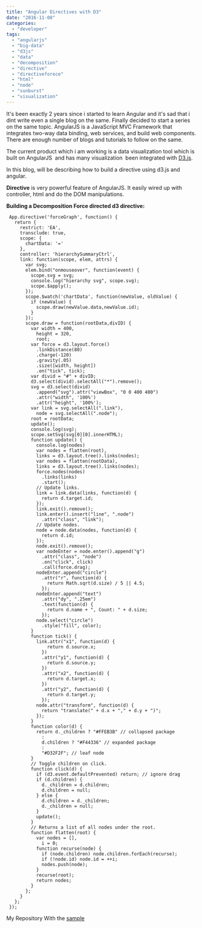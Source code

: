 ```yaml
---
title: "Angular Directives with D3"
date: "2016-11-08"
categories: 
  - "developer"
tags: 
  - "angularjs"
  - "big-data"
  - "d3js"
  - "data"
  - "decomposition"
  - "directive"
  - "directiveforece"
  - "html"
  - "node"
  - "sunburst"
  - "visualization"
---
```


It's been exactly 2 years since i started to learn Angular and it's sad that i dint write even a single blog on the same. Finally decided to start a series on the same topic. AngularJS is a JavaScript MVC Framework that integrates two-way data binding, web services, and build web components. There are enough number of blogs and tutorials to follow on the same.

The current product which i am working is a data visualization tool which is built on AngularJS  and has many visualization  been integrated with [D3.js](https://d3js.org/).

In this blog, will be describing how to build a directive using d3.js and angular.

**Directive** is very powerful feature of AngularJS. It easily wired up with controller, html and do the DOM manipulations.

**Building a Decomposition Force directed d3 directive:**

```
 App.directive('forceGraph', function() {  
   return {  
     restrict: 'EA',  
     transclude: true,  
     scope: {  
       chartData: '='  
     },  
     controller: 'hierarchySummaryCtrl',  
     link: function(scope, elem, attrs) {  
       var svg;  
       elem.bind("onmouseover", function(event) {  
         scope.svg = svg;  
         console.log("hierarchy svg", scope.svg);  
         scope.$apply();  
       });  
       scope.$watch('chartData', function(newValue, oldValue) {  
         if (newValue) {  
           scope.draw(newValue.data,newValue.id);  
         }  
       });  
       scope.draw = function(rootData,divID) {  
         var width = 400,  
           height = 320,  
           root;  
         var force = d3.layout.force()  
           .linkDistance(80)  
           .charge(-120)  
           .gravity(.05)  
           .size([width, height])  
           .on("tick", tick);  
         var divid = "#" + divID;  
         d3.select(divid).selectAll("*").remove();  
         svg = d3.select(divid)  
           .append("svg").attr("viewBox", "0 0 400 400")  
           .attr("width", '100%')  
           .attr("height", '100%');  
         var link = svg.selectAll(".link"),  
           node = svg.selectAll(".node");  
         root = rootData;  
         update();  
         console.log(svg);  
         scope.setSvg(svg[0][0].innerHTML);        
         function update() {  
           console.log(nodes)  
           var nodes = flatten(root),           
           links = d3.layout.tree().links(nodes);          
           var nodes = flatten(rootData),           
           links = d3.layout.tree().links(nodes);             
           force.nodes(nodes)  
             .links(links)  
             .start();  
           // Update links.  
           link = link.data(links, function(d) {  
             return d.target.id;  
           });  
           link.exit().remove();  
           link.enter().insert("line", ".node")  
             .attr("class", "link");  
           // Update nodes.  
           node = node.data(nodes, function(d) {  
             return d.id;  
           });  
           node.exit().remove();  
           var nodeEnter = node.enter().append("g")  
             .attr("class", "node")  
             .on("click", click)  
             .call(force.drag);  
           nodeEnter.append("circle")  
             .attr("r", function(d) {  
               return Math.sqrt(d.size) / 5 || 4.5;  
             });  
           nodeEnter.append("text")  
             .attr("dy", ".25em")  
             .text(function(d) {  
               return d.name + ", Count: " + d.size;  
             });  
           node.select("circle")  
             .style("fill", color);  
         }  
         function tick() {  
           link.attr("x1", function(d) {  
               return d.source.x;  
             })  
             .attr("y1", function(d) {  
               return d.source.y;  
             })  
             .attr("x2", function(d) {  
               return d.target.x;  
             })  
             .attr("y2", function(d) {  
               return d.target.y;  
             });  
           node.attr("transform", function(d) {  
             return "translate(" + d.x + "," + d.y + ")";  
           });  
         }  
         function color(d) {  
           return d._children ? "#FFEB3B" // collapsed package  
             :  
             d.children ? "#F44336" // expanded package  
             :  
             "#D32F2F"; // leaf node  
         }  
         // Toggle children on click.  
         function click(d) {  
           if (d3.event.defaultPrevented) return; // ignore drag  
           if (d.children) {  
             d._children = d.children;  
             d.children = null;  
           } else {  
             d.children = d._children;  
             d._children = null;  
           }  
           update();  
         }  
         // Returns a list of all nodes under the root.  
         function flatten(root) {  
           var nodes = [],  
             i = 0;  
           function recurse(node) {  
             if (node.children) node.children.forEach(recurse);  
             if (!node.id) node.id = ++i;  
             nodes.push(node);  
           }  
           recurse(root);  
           return nodes;  
         }  
       };  
     }  
   };  
 });  
```

My Repository With the [sample](https://github.com/sajeetharan/d3AngularDirectives)

